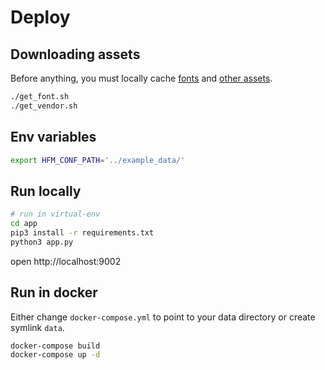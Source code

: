 # Deploy

## Downloading assets

Before anything, you must locally cache [fonts](../app/static/font/README.md) and [other assets](../app/static/vendor/README.md).

```bash
./get_font.sh
./get_vendor.sh
```

## Env variables

```bash
export HFM_CONF_PATH='../example_data/'
```

## Run locally

```bash
# run in virtual-env
cd app
pip3 install -r requirements.txt
python3 app.py
```

open http://localhost:9002

## Run in docker

Either change `docker-compose.yml` to point to your data directory or create symlink `data`.

```bash
docker-compose build
docker-compose up -d
```
